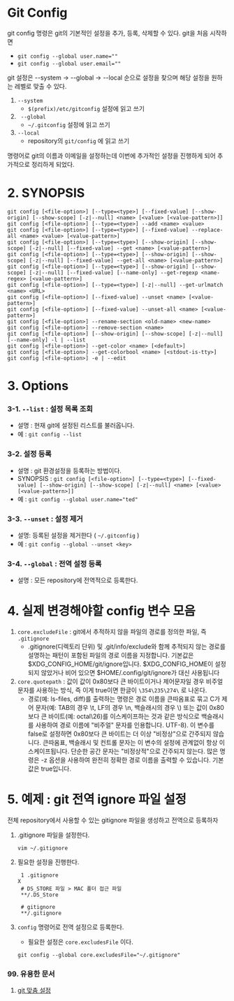 # Git Config

git config 명령은 git의 기본적인 설정을 추가, 등록, 삭제할 수 있다. git을 처음 시작하면 

- `git config --global user.name=""`
-  `git config --global user.email=""`

git 설정은 --system -> --global -> --local 순으로 설정을 찾으며 해당 설정을 원하는 레벨로 맞출 수 있다.

1. `--system`
   - `$(prefix)/etc/gitconfig` 설정에 읽고 쓰기
2. ` --global`
   - `~/.gitconfig` 설정에 읽고 쓰기
3. `--local` 
   -  repository의 `git/config` 에 읽고 쓰기

명령어로 git의 이름과 이메일을 설정하는데 이번에 추가적인 설정을 진행하게 되어 추가적으로 정리하게 되었다.

# 2. SYNOPSIS

```shell
git config [<file-option>] [--type=<type>] [--fixed-value] [--show-origin] [--show-scope] [-z|--null] <name> [<value> [<value-pattern>]]
git config [<file-option>] [--type=<type>] --add <name> <value>
git config [<file-option>] [--type=<type>] [--fixed-value] --replace-all <name> <value> [<value-pattern>]
git config [<file-option>] [--type=<type>] [--show-origin] [--show-scope] [-z|--null] [--fixed-value] --get <name> [<value-pattern>]
git config [<file-option>] [--type=<type>] [--show-origin] [--show-scope] [-z|--null] [--fixed-value] --get-all <name> [<value-pattern>]
git config [<file-option>] [--type=<type>] [--show-origin] [--show-scope] [-z|--null] [--fixed-value] [--name-only] --get-regexp <name-regex> [<value-pattern>]
git config [<file-option>] [--type=<type>] [-z|--null] --get-urlmatch <name> <URL>
git config [<file-option>] [--fixed-value] --unset <name> [<value-pattern>]
git config [<file-option>] [--fixed-value] --unset-all <name> [<value-pattern>]
git config [<file-option>] --rename-section <old-name> <new-name>
git config [<file-option>] --remove-section <name>
git config [<file-option>] [--show-origin] [--show-scope] [-z|--null] [--name-only] -l | --list
git config [<file-option>] --get-color <name> [<default>]
git config [<file-option>] --get-colorbool <name> [<stdout-is-tty>]
git config [<file-option>] -e | --edit
```

# 3. Options

### 3-1. `--list` : 설정 목록 조회

- 설명 : 현재 git에 설정된 리스트를 불러옵니다.
- 예 : `git config --list`

### 3-2. 설정 등록

- 설명 : git 환경설정을 등록하는 방법이다.
- SYNOPSIS : `git config [<file-option>] [--type=<type>] [--fixed-value] [--show-origin] [--show-scope] [-z|--null] <name> [<value> [<value-pattern>]]`
- 예 : `git config --global user.name="ted"`

### 3-3. `--unset` : 설정 제거

- 설명: 등록된 설정을 제거한다 ( `~/.gitconfig` )
- 예 : `git config --global --unset <key>`

### 3-4. `--global` : 전역 설정 등록

- 설명 : 모든 repository에 전역적으로 등록한다. 

# 4. 실제 변경해야할 config 변수 모음

1. `core.excludeFile` : git에서 추적하지 않을 파일의 경로를 정의한 파일, 즉 `.gitignore`
   - .gitignore(디렉토리 단위) 및 .git/info/exclude와 함께 추적되지 않는 경로를 설명하는 패턴이 포함된 파일의 경로 이름을 지정합니다. 기본값은 $XDG_CONFIG_HOME/git/ignore입니다. $XDG_CONFIG_HOME이 설정되지 않았거나 비어 있으면 $HOME/.config/git/ignore가 대신 사용됩니다
2. `core.quotepath` : 값이 값이 0x80보다 큰 바이트이거나 제어문자일 경우 비주얼 문자를 사용하는 방식, 즉 이게 true이면 한글이  `\354\235\274\` 로 나온다.
   - 경로(예: ls-files, diff)를 출력하는 명령은 경로 이름을 큰따옴표로 묶고 C가 제어 문자(예: TAB의 경우 \t, LF의 경우 \n, 백슬래시의 경우 \\) 또는 값이 0x80보다 큰 바이트(예: octal\26)를 이스케이프하는 것과 같은 방식으로 백슬래시를 사용하여 경로 이름에 "비주얼" 문자를 인용합니다. UTF-8). 이 변수를 false로 설정하면 0x80보다 큰 바이트는 더 이상 "비정상"으로 간주되지 않습니다. 큰따옴표, 백슬래시 및 컨트롤 문자는 이 변수의 설정에 관계없이 항상 이스케이프됩니다. 단순한 공간 문자는 "비정상적"으로 간주되지 않는다. 많은 명령은 -z 옵션을 사용하여 완전히 정확한 경로 이름을 출력할 수 있습니다. 기본값은 true입니다.

# 5. 예제 : git 전역 ignore 파일 설정

전체 repository에서 사용할 수 있는 gitignore 파일을 생성하고 전역으로 등록하자

1. .gitignore 파일을 설정한다.

   ```shell
   vim ~/.gitignore
   ```

2. 필요한 설정을 진행한다.

   ```shell
    1 .gitignore                                                                    X
    # DS_STORE 파일 > MAC 폴더 접근 파일
    **/.DS_Store
   
    # gitignore
    **/.gitignore
   ```

3. `config` 명령어로 전역 설정으로 등록한다.

   - 필요한 설정은 `core.excludesFile` 이다.

   ```shell
   git config --global core.excludesFile="~/.gitignore"
   ```

### 99. 유용한 문서

1. [git 맞춤 설정](https://git-scm.com/book/ko/v2/Git%EB%A7%9E%EC%B6%A4-Git-%EC%84%A4%EC%A0%95%ED%95%98%EA%B8%B0)
